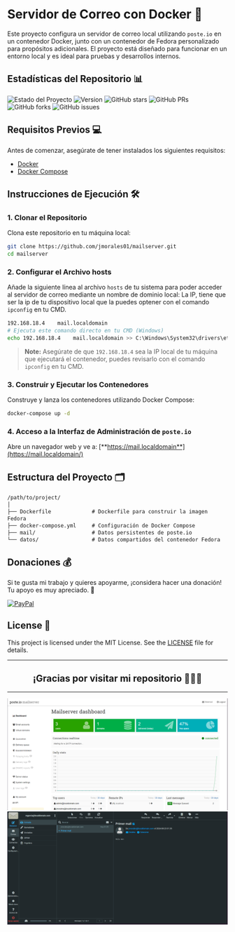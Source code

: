 # Servidor de Correo con Docker 🚀

Este proyecto configura un servidor de correo local utilizando `poste.io` en un contenedor Docker, junto con un contenedor de Fedora personalizado para propósitos adicionales. El proyecto está diseñado para funcionar en un entorno local y es ideal para pruebas y desarrollos internos.

## Estadísticas del Repositorio 📊

![Estado del Proyecto](https://img.shields.io/badge/estado-en%20desarrollo-brightgreen)
![Version](https://img.shields.io/badge/version-1.0.0-blue)
![GitHub stars](https://img.shields.io/github/stars/jmorales01/mailserver)
![GitHub PRs](https://img.shields.io/github/issues-pr/jmorales01/mailserver)
![GitHub forks](https://img.shields.io/github/forks/jmorales01/mailserver)
![GitHub issues](https://img.shields.io/github/issues/jmorales01/mailserver)


## Requisitos Previos 💻

Antes de comenzar, asegúrate de tener instalados los siguientes requisitos:

- [Docker](https://docs.docker.com/get-docker/)
- [Docker Compose](https://docs.docker.com/compose/install/)

## Instrucciones de Ejecución 🛠️

### 1. Clonar el Repositorio

Clona este repositorio en tu máquina local:

```bash
git clone https://github.com/jmorales01/mailserver.git
cd mailserver
```

### 2. Configurar el Archivo hosts

Añade la siguiente línea al archivo `hosts` de tu sistema para poder acceder al servidor de correo mediante un nombre de dominio local:
La IP, tiene que ser la ip de tu dispositivo local que la puedes optener con el comando `ipconfig` en tu CMD.

```bash
192.168.18.4    mail.localdomain
# Ejecuta este comando directo en tu CMD (Windows)
echo 192.168.18.4    mail.localdomain >> C:\Windows\System32\drivers\etc\hosts
```
> **Note:** Asegúrate de que `192.168.18.4` sea la IP local de tu máquina que ejecutará el contenedor, puedes revisarlo con el comando `ipconfig` en tu CMD.


### 3. Construir y Ejecutar los Contenedores

Construye y lanza los contenedores utilizando Docker Compose:
```bash
docker-compose up -d
```

### 4. Acceso a la Interfaz de Administración de `poste.io`
Abre un navegador web y ve a: [**https://mail.localdomain**](https://mail.localdomain/)


## Estructura del Proyecto 🗂️

```text
/path/to/project/
│
├── Dockerfile             # Dockerfile para construir la imagen Fedora
├── docker-compose.yml     # Configuración de Docker Compose
├── mail/                  # Datos persistentes de poste.io
└── datos/                 # Datos compartidos del contenedor Fedora
```


## Donaciones 💰

Si te gusta mi trabajo y quieres apoyarme, ¡considera hacer una donación! Tu apoyo es muy apreciado. 🙏

[![PayPal](https://img.shields.io/badge/PayPal-Donate-blue?style=for-the-badge&logo=paypal)](https://paypal.me/jmoralesv24?country.x=PE&locale.x=es_XC)

## License 📄

This project is licensed under the MIT License. See the [LICENSE](LICENSE) file for details.

---

## <div align="center">¡Gracias por visitar mi repositorio 🌟🧑‍💻</div>

---

<div align="center" >
  <img src="./public/dashboard.png">
  <img src="./public/bandeja.png">
</div>